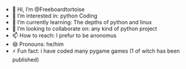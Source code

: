 - 👋 Hi, I’m @Freeboardtortoise
- 👀 I’m interested in: python Coding
- 🌱 I’m currently learning: The depths of python and linux
- 💞️ I’m looking to collaborate on: any kind of python project
- 📫 How to reach: I prefur to be anonomus
- 😄 Pronouns: he/him
- ⚡ Fun fact: i have coded many pygame games (1 of witch has been published)

<!---
Freeboardtortoise/Freeboardtortoise is a ✨ special ✨ repository because its `README.md` (this file) appears on your GitHub profile.
You can click the Preview link to take a look at your changes.
--->
